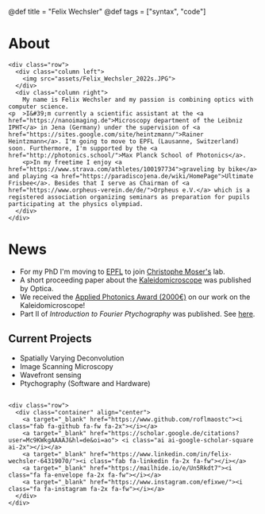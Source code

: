 @def title = "Felix Wechsler"
@def tags = ["syntax", "code"]

# About 


<!-- raw html to allow a responsive row  -->
~~~
<div class="row">
  <div class="column left">
    <img src="assets/Felix_Wechsler_2022s.JPG">
  </div>
  <div class="column right">
    My name is Felix Wechsler and my passion is combining optics with computer science.
<p  >I&#39;m currently a scientific assistant at the <a href="https://nanoimaging.de">Microscopy department of the Leibniz IPHT</a> in Jena (Germany) under the supervision of <a href="https://sites.google.com/site/heintzmann/">Rainer Heintzmann</a>. I'm going to move to EPFL (Lausanne, Switzerland) soon. Furthermore, I'm supported by the <a href="http://photonics.school/">Max Planck School of Photonics</a>.
    <p>In my freetime I enjoy <a href="https://www.strava.com/athletes/100197734">graveling by bike</a> and playing <a href="https://paradiscojena.de/wiki/HomePage">Ultimate Frisbee</a>. Besides that I serve as Chairman of <a href="https://www.orpheus-verein.de/de/">Orpheus e.V.</a> which is a registered association organizing seminars as preparation for pupils participating at the physics olympiad. 
  </div>
</div>
~~~


# News
* For my PhD I'm moving to [EPFL](https://www.epfl.ch/labs/lapd/) to join [Christophe Moser's](https://people.epfl.ch/christophe.moser?lang=en) lab.
* A short proceeding paper about the [Kaleidomicroscope](https://opg.optica.org/abstract.cfm?uri=COSI-2022-CTu4F.5) was published by Optica.
* We received the [Applied Photonics Award (2000€)](https://www.iof.fraunhofer.de/de/presse-medien/pressemitteilungen/2022/applied-photonics-award-2022-verliehen.html) on our work on the Kaleidomicroscope!
* Part II of *Introduction to Fourier Ptychography* was published. See [here](https://doi.org/10.1017/S1551929522001055).


## Current Projects 
* Spatially Varying Deconvolution
* Image Scanning Microscopy
* Wavefront sensing
* Ptychography (Software and Hardware)


##
~~~
<div class="row">
  <div class="container" align="center">
    <a target="_blank" href="https://www.github.com/roflmaostc"><i class="fab fa-github fa-fw fa-2x"></i></a>
    <a target="_blank" href="https://scholar.google.de/citations?user=Mc9KWkgAAAAJ&hl=de&oi=ao"> <i class="ai ai-google-scholar-square ai-2x"></i></a>
    <a target="_blank" href="https://www.linkedin.com/in/felix-wechsler-64319070/"><i class="fab fa-linkedin fa-2x fa-fw"></i></a>
    <a target="_blank" href="https://mailhide.io/e/Un5Rkdt7"><i class="fa fa-envelope fa-2x fa-fw"></i></a>
    <a target="_blank" href="https://www.instagram.com/efixwe/"><i class="fa fa-instagram fa-2x fa-fw"></i></a>
  </div> 
</div>
~~~
